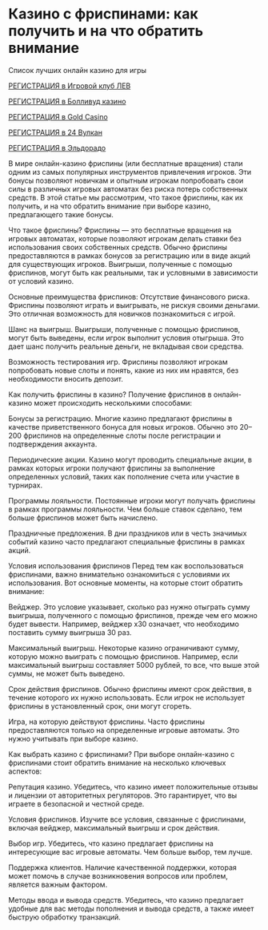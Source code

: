# Казино с фриспинами: как получить и на что обратить внимание
Список лучших онлайн казино для игры

[РЕГИСТРАЦИЯ в Игровой клуб ЛЕВ](https://yielddigitals.top?ref=fap_w41726p111_default)

[РЕГИСТРАЦИЯ в Болливуд казино](https://lucky-bo11ywood.top?ref=fap_w41726p129_default)

[РЕГИСТРАЦИЯ в Gold Casino](https://interup-moving.top?ref=fap_w41726p126_default)

[РЕГИСТРАЦИЯ в 24 Вулкан](https://digital-currents.top?ref=fap_w41726p113_default)

[РЕГИСТРАЦИЯ в Эльдорадо](https://digital-pours.top?ref=fap_w41726p112_default)

В мире онлайн-казино фриспины (или бесплатные вращения) стали одним из самых популярных инструментов привлечения игроков. Эти бонусы позволяют новичкам и опытным игрокам попробовать свои силы в различных игровых автоматах без риска потерь собственных средств. В этой статье мы рассмотрим, что такое фриспины, как их получить, и на что обратить внимание при выборе казино, предлагающего такие бонусы.

Что такое фриспины?
Фриспины — это бесплатные вращения на игровых автоматах, которые позволяют игрокам делать ставки без использования своих собственных средств. Обычно фриспины предоставляются в рамках бонусов за регистрацию или в виде акций для существующих игроков. Выигрыши, полученные с помощью фриспинов, могут быть как реальными, так и условными в зависимости от условий казино.

Основные преимущества фриспинов:
Отсутствие финансового риска. Фриспины позволяют играть и выигрывать, не рискуя своими деньгами. Это отличная возможность для новичков познакомиться с игрой.

Шанс на выигрыш. Выигрыши, полученные с помощью фриспинов, могут быть выведены, если игрок выполнит условия отыгрыша. Это дает шанс получить реальные деньги, не вкладывая свои средства.

Возможность тестирования игр. Фриспины позволяют игрокам попробовать новые слоты и понять, какие из них им нравятся, без необходимости вносить депозит.

Как получить фриспины в казино?
Получение фриспинов в онлайн-казино может происходить несколькими способами:

Бонусы за регистрацию. Многие казино предлагают фриспины в качестве приветственного бонуса для новых игроков. Обычно это 20–200 фриспинов на определенные слоты после регистрации и подтверждения аккаунта.

Периодические акции. Казино могут проводить специальные акции, в рамках которых игроки получают фриспины за выполнение определенных условий, таких как пополнение счета или участие в турнирах.

Программы лояльности. Постоянные игроки могут получать фриспины в рамках программы лояльности. Чем больше ставок сделано, тем больше фриспинов может быть начислено.

Праздничные предложения. В дни праздников или в честь значимых событий казино часто предлагают специальные фриспины в рамках акций.

Условия использования фриспинов
Перед тем как воспользоваться фриспинами, важно внимательно ознакомиться с условиями их использования. Вот основные моменты, на которые стоит обратить внимание:

Вейджер. Это условие указывает, сколько раз нужно отыграть сумму выигрыша, полученного с помощью фриспинов, прежде чем его можно будет вывести. Например, вейджер х30 означает, что необходимо поставить сумму выигрыша 30 раз.

Максимальный выигрыш. Некоторые казино ограничивают сумму, которую можно выиграть с помощью фриспинов. Например, если максимальный выигрыш составляет 5000 рублей, то все, что выше этой суммы, не может быть выведено.

Срок действия фриспинов. Обычно фриспины имеют срок действия, в течение которого их нужно использовать. Если игрок не использует фриспины в установленный срок, они могут сгореть.

Игра, на которую действуют фриспины. Часто фриспины предоставляются только на определенные игровые автоматы. Это нужно учитывать при выборе казино.

Как выбрать казино с фриспинами?
При выборе онлайн-казино с фриспинами стоит обратить внимание на несколько ключевых аспектов:

Репутация казино. Убедитесь, что казино имеет положительные отзывы и лицензии от авторитетных регуляторов. Это гарантирует, что вы играете в безопасной и честной среде.

Условия фриспинов. Изучите все условия, связанные с фриспинами, включая вейджер, максимальный выигрыш и срок действия.

Выбор игр. Убедитесь, что казино предлагает фриспины на интересующие вас игровые автоматы. Чем больше выбор, тем лучше.

Поддержка клиентов. Наличие качественной поддержки, которая может помочь в случае возникновения вопросов или проблем, является важным фактором.

Методы ввода и вывода средств. Убедитесь, что казино предлагает удобные для вас методы пополнения и вывода средств, а также имеет быструю обработку транзакций.
